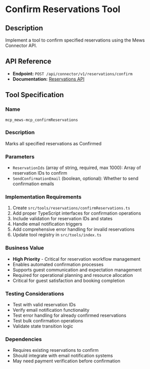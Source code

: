# Confirm Reservations Tool

## Description
Implement a tool to confirm specified reservations using the Mews Connector API.

## API Reference
- **Endpoint:** `POST /api/connector/v1/reservations/confirm`
- **Documentation:** [Reservations API](https://mews-systems.gitbook.io/connector-api/operations/reservations#confirm-reservations)

## Tool Specification

### Name
`mcp_mews-mcp_confirmReservations`

### Description
Marks all specified reservations as Confirmed

### Parameters
- `ReservationIds` (array of string, required, max 1000): Array of reservation IDs to confirm
- `SendConfirmationEmail` (boolean, optional): Whether to send confirmation emails

### Implementation Requirements
1. Create `src/tools/reservations/confirmReservations.ts`
2. Add proper TypeScript interfaces for confirmation operations
3. Include validation for reservation IDs and states
4. Handle email notification triggers
5. Add comprehensive error handling for invalid reservations
6. Update tool registry in `src/tools/index.ts`

### Business Value
- **High Priority** - Critical for reservation workflow management
- Enables automated confirmation processes
- Supports guest communication and expectation management
- Required for operational planning and resource allocation
- Critical for guest satisfaction and booking completion

### Testing Considerations
- Test with valid reservation IDs
- Verify email notification functionality
- Test error handling for already confirmed reservations
- Test bulk confirmation operations
- Validate state transition logic

### Dependencies
- Requires existing reservations to confirm
- Should integrate with email notification systems
- May need payment verification before confirmation 
